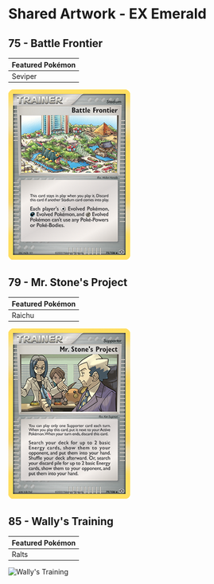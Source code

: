 # Shared Artwork - EX Emerald

## 75 - Battle Frontier

|Featured Pokémon|
|:--|
|Seviper

![Battle Frontier](/images/SharedArtwork/exemerald-75.png)

## 79 - Mr. Stone's Project

|Featured Pokémon|
|:--|
|Raichu

![Battle Frontier](/images/SharedArtwork/exemerald-79.png)

## 85 - Wally's Training

|Featured Pokémon|
|:--|
|Ralts

![Wally's Training
](/images/SharedArtwork/exemerald-85.png)